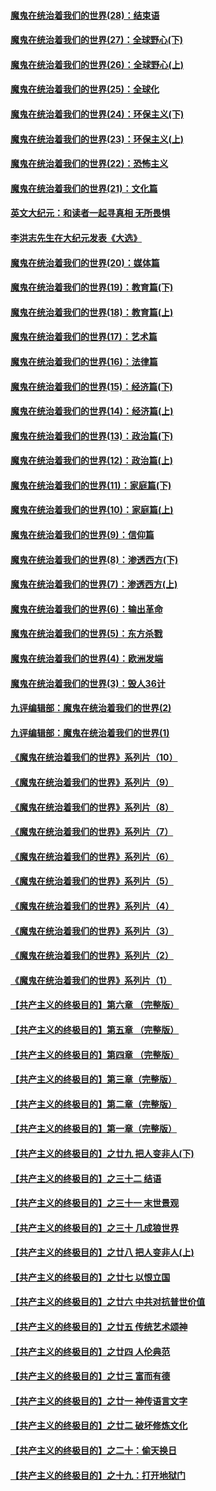 #### [魔鬼在统治着我们的世界(28)：结束语](../pages/nsc422/n10936246.md?t=01120706) 
#### [魔鬼在统治着我们的世界(27)：全球野心(下)](../pages/nsc422/n10928319.md?t=01120706) 
#### [魔鬼在统治着我们的世界(26)：全球野心(上)](../pages/nsc422/n10900318.md?t=01120706) 
#### [魔鬼在统治着我们的世界(25)：全球化](../pages/nsc422/n10788205.md?t=01120706) 
#### [魔鬼在统治着我们的世界(24)：环保主义(下)](../pages/nsc422/n10695307.md?t=01120706) 
#### [魔鬼在统治着我们的世界(23)：环保主义(上)](../pages/nsc422/n10688613.md?t=01120706) 
#### [魔鬼在统治着我们的世界(22)：恐怖主义](../pages/nsc422/n10614727.md?t=01120706) 
#### [魔鬼在统治着我们的世界(21)：文化篇](../pages/nsc422/n10597706.md?t=01120706) 
#### [英文大纪元：和读者一起寻真相 无所畏惧](../pages/nsc422/n12542027.md?t=01120706) 
#### [李洪志先生在大纪元发表《大选》](../pages/nsc422/n12534746.md?t=01120706) 
#### [魔鬼在统治着我们的世界(20)：媒体篇](../pages/nsc422/n10586579.md?t=01120706) 
#### [魔鬼在统治着我们的世界(19)：教育篇(下)](../pages/nsc422/n10564808.md?t=01120706) 
#### [魔鬼在统治着我们的世界(18)：教育篇(上)](../pages/nsc422/n10526970.md?t=01120706) 
#### [魔鬼在统治着我们的世界(17)：艺术篇](../pages/nsc422/n10499093.md?t=01120706) 
#### [魔鬼在统治着我们的世界(16)：法律篇](../pages/nsc422/n10485969.md?t=01120706) 
#### [魔鬼在统治着我们的世界(15)：经济篇(下)](../pages/nsc422/n10469975.md?t=01120706) 
#### [魔鬼在统治着我们的世界(14)：经济篇(上)](../pages/nsc422/n10457370.md?t=01120706) 
#### [魔鬼在统治着我们的世界(13)：政治篇(下)](../pages/nsc422/n10448270.md?t=01120706) 
#### [魔鬼在统治着我们的世界(12)：政治篇(上)](../pages/nsc422/n10444576.md?t=01120706) 
#### [魔鬼在统治着我们的世界(11)：家庭篇(下)](../pages/nsc422/n10440961.md?t=01120706) 
#### [魔鬼在统治着我们的世界(10)：家庭篇(上)](../pages/nsc422/n10435448.md?t=01120706) 
#### [魔鬼在统治着我们的世界(9)：信仰篇](../pages/nsc422/n10432159.md?t=01120706) 
#### [魔鬼在统治着我们的世界(8)：渗透西方(下)](../pages/nsc422/n10429603.md?t=01120706) 
#### [魔鬼在统治着我们的世界(7)：渗透西方(上)](../pages/nsc422/n10426013.md?t=01120706) 
#### [魔鬼在统治着我们的世界(6)：输出革命](../pages/nsc422/n10421536.md?t=01120706) 
#### [魔鬼在统治着我们的世界(5)：东方杀戮](../pages/nsc422/n10417707.md?t=01120706) 
#### [魔鬼在统治着我们的世界(4)：欧洲发端](../pages/nsc422/n10414890.md?t=01120706) 
#### [魔鬼在统治着我们的世界(3)：毁人36计](../pages/nsc422/n10411583.md?t=01120706) 
#### [九评编辑部：魔鬼在统治着我们的世界(2)](../pages/nsc422/n10410036.md?t=01120706) 
#### [九评编辑部：魔鬼在统治着我们的世界(1)](../pages/nsc422/n10406825.md?t=01120706) 
#### [《魔鬼在统治着我们的世界》系列片（10）](../pages/nsc422/n12292670.md?t=01120706) 
#### [《魔鬼在统治着我们的世界》系列片（9）](../pages/nsc422/n12290859.md?t=01120706) 
#### [《魔鬼在统治着我们的世界》系列片（8）](../pages/nsc422/n12287445.md?t=01120706) 
#### [《魔鬼在统治着我们的世界》系列片（7）](../pages/nsc422/n12283425.md?t=01120706) 
#### [《魔鬼在统治着我们的世界》系列片（6）](../pages/nsc422/n12282314.md?t=01120706) 
#### [《魔鬼在统治着我们的世界》系列片（5）](../pages/nsc422/n12281419.md?t=01120706) 
#### [《魔鬼在统治着我们的世界》系列片（4）](../pages/nsc422/n12274024.md?t=01120706) 
#### [《魔鬼在统治着我们的世界》系列片（3）](../pages/nsc422/n12271322.md?t=01120706) 
#### [《魔鬼在统治着我们的世界》系列片（2）](../pages/nsc422/n12269049.md?t=01120706) 
#### [《魔鬼在统治着我们的世界》系列片（1）](../pages/nsc422/n12267575.md?t=01120706) 
#### [【共产主义的终极目的】第六章 （完整版）](../pages/nsc422/n11428913.md?t=01120706) 
#### [【共产主义的终极目的】第五章 （完整版）](../pages/nsc422/n11428912.md?t=01120706) 
#### [【共产主义的终极目的】第四章 （完整版）](../pages/nsc422/n11428907.md?t=01120706) 
#### [【共产主义的终极目的】第三章（完整版）](../pages/nsc422/n11428848.md?t=01120706) 
#### [【共产主义的终极目的】第二章（完整版）](../pages/nsc422/n11428831.md?t=01120706) 
#### [【共产主义的终极目的】第一章（完整版）](../pages/nsc422/n11417651.md?t=01120706) 
#### [【共产主义的终极目的】之廿九 把人变非人(下)](../pages/nsc422/n11344140.md?t=01120706) 
#### [【共产主义的终极目的】之三十二 结语](../pages/nsc422/n11360535.md?t=01120706) 
#### [【共产主义的终极目的】之三十一 末世景观](../pages/nsc422/n11351129.md?t=01120706) 
#### [【共产主义的终极目的】之三十 几成狼世界](../pages/nsc422/n11348280.md?t=01120706) 
#### [【共产主义的终极目的】之廿八 把人变非人(上)](../pages/nsc422/n11340492.md?t=01120706) 
#### [【共产主义的终极目的】之廿七 以恨立国](../pages/nsc422/n11336944.md?t=01120706) 
#### [【共产主义的终极目的】之廿六 中共对抗普世价值](../pages/nsc422/n11324785.md?t=01120706) 
#### [【共产主义的终极目的】之廿五 传统艺术颂神](../pages/nsc422/n11296396.md?t=01120706) 
#### [【共产主义的终极目的】之廿四 人伦典范](../pages/nsc422/n11296397.md?t=01120706) 
#### [【共产主义的终极目的】之廿三 富而有德](../pages/nsc422/n11283598.md?t=01120706) 
#### [【共产主义的终极目的】之廿一 神传语言文字](../pages/nsc422/n11263265.md?t=01120706) 
#### [【共产主义的终极目的】之廿二 破坏修炼文化](../pages/nsc422/n11245728.md?t=01120706) 
#### [【共产主义的终极目的】之二十：偷天换日](../pages/nsc422/n11238846.md?t=01120706) 
#### [【共产主义的终极目的】之十九：打开地狱门](../pages/nsc422/n11206376.md?t=01120706) 

